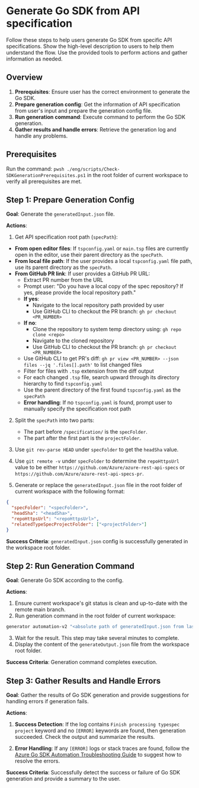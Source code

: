 # Generate Go SDK from API specification

Follow these steps to help users generate Go SDK from specific API specifications. Show the high-level description to users to help them understand the flow. Use the provided tools to perform actions and gather information as needed.

## Overview

1. **Prerequisites**: Ensure user has the correct environment to generate the Go SDK.
2. **Prepare generation config**: Get the information of API specification from user's input and prepare the generation config file.
3. **Run generation command**: Execute command to perform the Go SDK generation.
4. **Gather results and handle errors**: Retrieve the generation log and handle any problems.

## Prerequisites

Run the command: `pwsh ./eng/scripts/Check-SDKGenerationPrerequisites.ps1` in the root folder of current workspace to verify all prerequisites are met.

## Step 1: Prepare Generation Config

**Goal**: Generate the `generatedInput.json` file.

**Actions**:

1. Get API specification root path (`specPath`):

- **From open editor files**: If `tspconfig.yaml` or `main.tsp` files are currently open in the editor, use their parent directory as the `specPath`.
- **From local file path**: If the user provides a local `tspconfig.yaml` file path, use its parent directory as the `specPath`.
- **From GitHub PR link**: If user provides a GitHub PR URL:
  - Extract PR number from the URL
  - Prompt user: "Do you have a local copy of the spec repository? If yes, please provide the local repository path."
  - **If yes**:
    - Navigate to the local repository path provided by user
    - Use GitHub CLI to checkout the PR branch: `gh pr checkout <PR_NUMBER>`
  - **If no**:
    - Clone the repository to system temp directory using: `gh repo clone <repo>`
    - Navigate to the cloned repository
    - Use GitHub CLI to checkout the PR branch: `gh pr checkout <PR_NUMBER>`
  - Use GitHub CLI to get PR's diff: `gh pr view <PR_NUMBER> --json files --jq '.files[].path'` to list changed files
  - Filter for files with `.tsp` extension from the diff output
  - For each changed `.tsp` file, search upward through its directory hierarchy to find `tspconfig.yaml`
  - Use the parent directory of the first found `tspconfig.yaml` as the `specPath`
  - **Error handling**: If no `tspconfig.yaml` is found, prompt user to manually specify the specification root path

2. Split the `specPath` into two parts:

   - The part before `/specification/` is the `specFolder`.
   - The part after the first part is the `projectFolder`.

3. Use `git rev-parse HEAD` under `specFolder` to get the `headSha` value.

4. Use `git remote -v` under `specFolder` to determine the `repoHttpsUrl` value to be either `https://github.com/Azure/azure-rest-api-specs` or `https://github.com/Azure/azure-rest-api-specs-pr`.

5. Generate or replace the `generatedInput.json` file in the root folder of current workspace with the following format:

```json
{
  "specFolder": "<specFolder>",
  "headSha": "<headSha>",
  "repoHttpsUrl": "<repoHttpsUrl>",
  "relatedTypeSpecProjectFolder": ["<projectFolder>"]
}
```

**Success Criteria**: `generatedInput.json` config is successfully generated in the workspace root folder.

## Step 2: Run Generation Command

**Goal**: Generate Go SDK according to the config.

**Actions**:

1. Ensure current workspace's git status is clean and up-to-date with the remote main branch.
2. Run generation command in the root folder of current workspace:

```bash
generator automation-v2 "<absolute path of generatedInput.json from last step>" generateOutput.json
```

3. Wait for the result. This step may take several minutes to complete.
4. Display the content of the `generateOutput.json` file from the workspace root folder.

**Success Criteria**: Generation command completes execution.

## Step 3: Gather Results and Handle Errors

**Goal**: Gather the results of Go SDK generation and provide suggestions for handling errors if generation fails.

**Actions**:

1. **Success Detection**: If the log contains `Finish processing typespec project` keyword and no `[ERROR]` keywords are found, then generation succeeded. Check the output and summarize the results.

2. **Error Handling**: If any `[ERROR]` logs or stack traces are found, follow the [Azure Go SDK Automation Troubleshooting Guide](../../documentation/sdk-automation-tsg.md) to suggest how to resolve the errors.

**Success Criteria**: Successfully detect the success or failure of Go SDK generation and provide a summary to the user.
